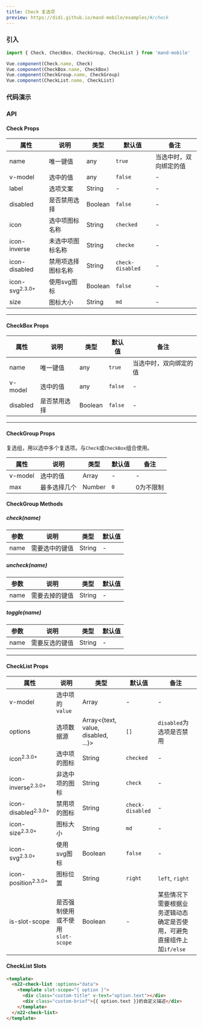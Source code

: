```yaml
---
title: Check 复选项
preview: https://didi.github.io/mand-mobile/examples/#/check
---
```


### 引入

```javascript
import { Check, CheckBox, CheckGroup, CheckList } from 'mand-mobile'

Vue.component(Check.name, Check)
Vue.component(CheckBox.name, CheckBox)
Vue.component(CheckGroup.name, CheckGroup)
Vue.component(CheckList.name, CheckList)
```

### 代码演示
<!-- DEMO -->

### API

#### Check Props
|属性 | 说明 | 类型 | 默认值 | 备注 |
|----|-----|------|------|------|
|name|唯一键值|any|`true`|当选中时，双向绑定的值|
|v-model|选中的值|any|`false`|-|
|label|选项文案|String|-|-|
|disabled|是否禁用选择|Boolean|`false`|-|
|icon|选中项图标名称|String|`checked`|-|
|icon-inverse|未选中项图标名称|String|`checke`|-|
|icon-disabled|禁用项选择图标名称|String|`check-disabled`|-|
|icon-svg<sup class="version-after">2.3.0+</sup>|使用svg图标|Boolean|`false`|-|
|size|图标大小|String|`md`|-|
---

#### CheckBox Props
|属性 | 说明 | 类型 | 默认值 | 备注 |
|----|-----|------|------|------|
|name|唯一键值|any|`true`|当选中时，双向绑定的值|
|v-model|选中的值|any|`false`|-|
|disabled|是否禁用选择|Boolean|`false`|-|

---

#### CheckGroup Props
复选组，用以选中多个复选项。与`Check`或`CheckBox`组合使用。

|属性 | 说明 | 类型 | 默认值 | 备注 |
|----|-----|------|------|------|
|v-model|选中的值|Array|-|-|
|max|最多选择几个|Number|`0`|0为不限制|

#### CheckGroup Methods

##### check(name)

|参数 | 说明 | 类型 | 默认值 |
|----|-----|------|------|
|name|需要选中的键值|String|-|

##### uncheck(name)

|参数 | 说明 | 类型 | 默认值 |
|----|-----|------|------|
|name|需要去掉的键值|String|-|

##### toggle(name)

|参数 | 说明 | 类型 | 默认值 |
|----|-----|------|------|
|name|需要反选的键值|String|-|

---

#### CheckList Props
|属性 | 说明 | 类型 | 默认值 | 备注|
|----|-----|------|------|------|
|v-model|选中项的`value`|Array|-|-|
|options|选项数据源|Array<{text, value, disabled, ...}>|`[]`|`disabled`为选项是否禁用|
|icon<sup class="version-after">2.3.0+</sup>|选中项的图标|String|`checked`|-|
|icon-inverse<sup class="version-after">2.3.0+</sup>|非选中项的图标|String|`check`|-|
|icon-disabled<sup class="version-after">2.3.0+</sup>|禁用项的图标|String|`check-disabled`|-|
|icon-size<sup class="version-after">2.3.0+</sup>|图标大小|String|`md`|-|
|icon-svg<sup class="version-after">2.3.0+</sup>|使用svg图标|Boolean|`false`|-|
|icon-position<sup class="version-after">2.3.0+</sup>|图标位置|String|`right`|`left`, `right`|
|is-slot-scope|是否强制使用或不使用`slot-scope`|Boolean|-|某些情况下需要根据业务逻辑动态确定是否使用，可避免直接组件上加`if/else`|

#### CheckList Slots
```html
<template>
  <n22-check-list :options="data">
    <template slot-scope="{ option }">
      <div class="custom-title" v-text="option.text"></div>
      <div class="custom-brief">{{ option.text }}的自定义描述</div>
    </template>
  </n22-check-list>
</template>
```
